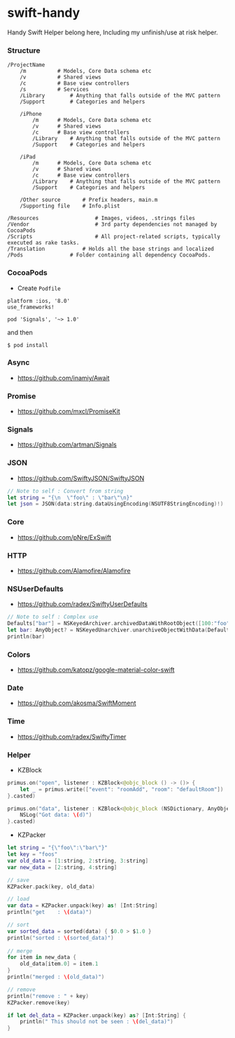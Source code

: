 # swift-handy
Handy Swift Helper belong here, Including my unfinish/use at risk helper.
### Structure
```
/ProjectName
	/m			# Models, Core Data schema etc
	/v			# Shared views
	/c			# Base view controllers
	/s			# Services
	/Library		# Anything that falls outside of the MVC pattern
	/Support		# Categories and helpers
	
	/iPhone
		/m		# Models, Core Data schema etc
		/v		# Shared views
		/c		# Base view controllers
		/Library	# Anything that falls outside of the MVC pattern
		/Support	# Categories and helpers

	/iPad
		/m		# Models, Core Data schema etc
		/v		# Shared views
		/c		# Base view controllers
		/Library	# Anything that falls outside of the MVC pattern
		/Support	# Categories and helpers
		
	/Other source		# Prefix headers, main.m
	/Supporting file	# Info.plist
	
/Resources              	# Images, videos, .strings files
/Vendor                 	# 3rd party dependencies not managed by CocoaPods
/Scripts                	# All project-related scripts, typically executed as rake tasks.
/Translation			# Holds all the base strings and localized
/Pods				# Folder containing all dependency CocoaPods. 
```
### CocoaPods
* Create `Podfile`
```shell
platform :ios, '8.0'
use_frameworks!

pod 'Signals', '~> 1.0'
```
and then 
```shell
$ pod install
```
### Async
* https://github.com/inamiy/Await

### Promise
* https://github.com/mxcl/PromiseKit

### Signals
* https://github.com/artman/Signals

### JSON
* https://github.com/SwiftyJSON/SwiftyJSON
```swift
// Note to self : Convert from string
let string = "{\n  \"foo\" : \"bar\"\n}"
let json = JSON(data:string.dataUsingEncoding(NSUTF8StringEncoding)!)
```

### Core
* https://github.com/pNre/ExSwift

### HTTP
* https://github.com/Alamofire/Alamofire

### NSUserDefaults
* https://github.com/radex/SwiftyUserDefaults
```swift
// Note to self : Complex use
Defaults["bar"] = NSKeyedArchiver.archivedDataWithRootObject([100:"foo", 2:"b", 3:["foo":"bar"]])
let bar: AnyObject? = NSKeyedUnarchiver.unarchiveObjectWithData(Defaults["bar"].data!)
println(bar)
```

### Colors
* https://github.com/katopz/google-material-color-swift

### Date
* https://github.com/akosma/SwiftMoment

### Time
* https://github.com/radex/SwiftyTimer

### Helper
* KZBlock
```swift
primus.on("open", listener : KZBlock<@objc_block () -> ()> {
    let _ = primus.write(["event": "roomAdd", "room": "defaultRoom"])
}.casted)

primus.on("data", listener : KZBlock<@objc_block (NSDictionary, AnyObject) -> ()> { (d: NSDictionary, raw: AnyObject) in
    NSLog("Got data: \(d)")
}.casted)
```

* KZPacker
```swift
let string = "{\"foo\":\"bar\"}"
let key = "foos"
var old_data = [1:string, 2:string, 3:string]
var new_data = [2:string, 4:string]

// save
KZPacker.pack(key, old_data)

// load
var data = KZPacker.unpack(key) as! [Int:String]
println("get    : \(data)")

// sort
var sorted_data = sorted(data) { $0.0 > $1.0 }
println("sorted : \(sorted_data)")
    
// merge
for item in new_data {
	old_data[item.0] = item.1
}
println("merged : \(old_data)")

// remove
println("remove : " + key)
KZPacker.remove(key)

if let del_data = KZPacker.unpack(key) as? [Int:String] {
    println(" This should not be seen : \(del_data)")
}
```
